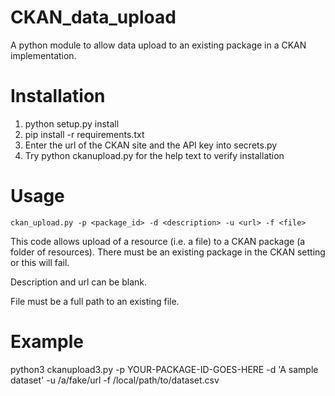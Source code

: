 # CKAN_data_upload

A python module to allow data upload to an existing package in a CKAN implementation.

# Installation


1. python setup.py install
2. pip install -r requirements.txt
3. Enter the url of the CKAN site and the API key into secrets.py
4. Try python ckanupload.py for the help text to verify installation


# Usage
`ckan_upload.py -p <package_id> -d <description> -u <url> -f <file>`

This code allows upload of a resource (i.e. a file) to a CKAN package (a folder of resources).  There must be an existing package in the CKAN setting or this will fail.

Description and url can be blank.

File must be a full path to an existing file.

# Example

python3 ckanupload3.py -p YOUR-PACKAGE-ID-GOES-HERE -d 'A sample dataset' -u /a/fake/url -f  /local/path/to/dataset.csv

